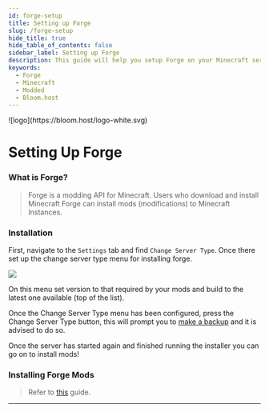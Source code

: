 ```yaml
---
id: forge-setup
title: Setting up Forge
slug: /forge-setup
hide_title: true
hide_table_of_contents: false
sidebar_label: Setting up Forge
description: This guide will help you setup Forge on your Minecraft server
keywords:
  - Forge
  - Minecraft
  - Modded
  - Bloom.host
---
```


<div class="text--center">
![logo](https://bloom.host/logo-white.svg)
<h1>Setting Up Forge</h1>
</div>

### What is Forge?

> Forge is a modding API for Minecraft. Users who download and install Minecraft Forge can install mods (modifications) to Minecraft Instances.

### Installation

First, navigate to the `Settings` tab and find `Change Server Type`. Once there set up the change server type menu for installing forge.

![](/imgs/plugins_and_modifications/forge_setup/1.png)

On this menu set version to that required by your mods and build to the latest one available (top of the list).

Once the Change Server Type menu has been configured, press the Change Server Type button, this will prompt you to [make a backup](../using_the_panel/backups.md) and it is advised to do so.

Once the server has started again and finished running the installer you can go on to install mods!

### Installing Forge Mods
>
> Refer to [this](mods-install) guide.

---

